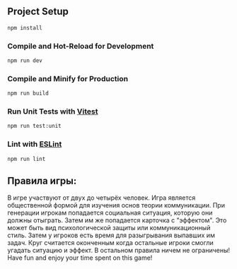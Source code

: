 ## Project Setup

```sh
npm install
```

### Compile and Hot-Reload for Development

```sh
npm run dev
```

### Compile and Minify for Production

```sh
npm run build
```

### Run Unit Tests with [Vitest](https://vitest.dev/)

```sh
npm run test:unit
```

### Lint with [ESLint](https://eslint.org/)

```sh
npm run lint
```

## Правила игры:

В игре участвуют от двух до четырёх человек. Игра является общественной формой для изучения основ теории коммуникации. При генерации игрокам попадается социальная ситуация, которую они должны отыграть. Затем им же попадается карточка с "эффектом". Это может быть вид психологической защиты или коммуникационный стиль. Затем у игроков есть время для разыгрывания выпавших им задач. Круг считается оконченным когда остальные игроки смогли угадать ситуацию и эффект. В остальном правила ничем не ограничены! Have fun and enjoy your time spent on this game!